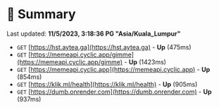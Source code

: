 # 📖 Summary
Last updated: **11/5/2023, 3:18:36 PG "Asia/Kuala_Lumpur"**

- `GET` [https://hst.aytea.ga](https://hst.aytea.ga) - **Up** (475ms)
- `GET` [https://memeapi.cyclic.app/gimme](https://memeapi.cyclic.app/gimme) - **Up** (1423ms)
- `GET` [https://memeapi.cyclic.app](https://memeapi.cyclic.app) - **Up** (854ms)
- `GET` [https://klik.ml/health](https://klik.ml/health) - **Up** (905ms)
- `GET` [https://dumb.onrender.com](https://dumb.onrender.com) - **Up** (937ms)
